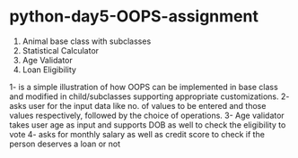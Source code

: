 # python-day5-OOPS-assignment
1. Animal base class with subclasses
2. Statistical Calculator
3. Age Validator
4. Loan Eligibility 

1- is a simple illustration of how OOPS can be implemented in base class and modified in child/subclasses supporting appropriate customizations.
2- asks user for the input data like no. of values to be entered and those values respectively, followed by the choice of operations.
3- Age validator takes user age as input and supports DOB as well to check the eligibility to vote
4- asks for monthly salary as well as credit score to check if the person deserves a loan or not



